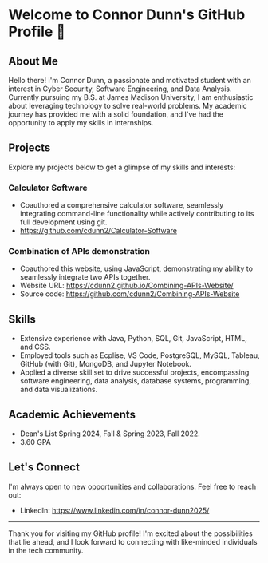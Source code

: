 # Welcome to Connor Dunn's GitHub Profile 👋

## About Me
Hello there! I'm Connor Dunn, a passionate and motivated student with an interest in Cyber Security, Software Engineering, and Data Analysis. Currently pursuing my B.S. at James Madison University, I am enthusiastic about leveraging technology to solve real-world problems. My academic journey has provided me with a solid foundation, and I've had the opportunity to apply my skills in internships.

## Projects
Explore my projects below to get a glimpse of my skills and interests:

### Calculator Software
- Coauthored a comprehensive calculator software, seamlessly integrating command-line functionality while actively contributing to its full development using git.
- https://github.com/cdunn2/Calculator-Software 

### Combination of APIs demonstration
- Coauthored this website, using JavaScript, demonstrating my ability to seamlessly integrate two APIs together.
- Website URL: https://cdunn2.github.io/Combining-APIs-Website/ 
- Source code: https://github.com/cdunn2/Combining-APIs-Website

## Skills
- Extensive experience with Java, Python, SQL, Git, JavaScript, HTML, and CSS.
- Employed tools such as Ecplise, VS Code, PostgreSQL, MySQL, Tableau, GitHub (with Git), MongoDB, and Jupyter Notebook.
- Applied a diverse skill set to drive successful projects, encompassing software engineering, data analysis, database systems, programming, and data visualizations. 

## Academic Achievements
- Dean's List Spring 2024, Fall & Spring 2023, Fall 2022. 
- 3.60 GPA

## Let's Connect
I'm always open to new opportunities and collaborations. Feel free to reach out:

- LinkedIn: https://www.linkedin.com/in/connor-dunn2025/
---

Thank you for visiting my GitHub profile! I'm excited about the possibilities that lie ahead, and I look forward to connecting with like-minded individuals in the tech community.
